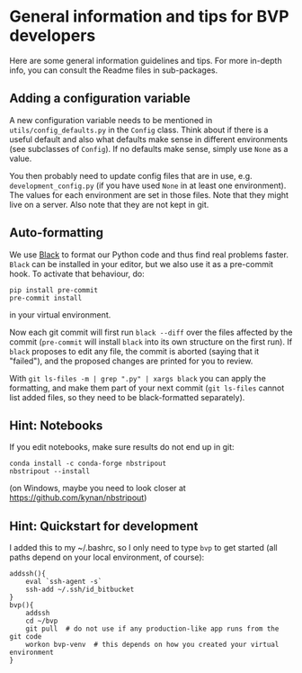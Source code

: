 # General information and tips for BVP developers

Here are some general information guidelines and tips.
For more in-depth info, you can consult the Readme files in sub-packages.

## Adding a configuration variable

A new configuration variable needs to be mentioned in `utils/config_defaults.py` in the `Config` class.
Think about if there is a useful default and also what defaults make sense in different environments (see subclasses of `Config`).
If no defaults make sense, simply use `None` as a value.

You then probably need to update config files that are in use, e.g. `development_config.py` (if you have used `None` in at least one environment).
The values for each environment are set in those files. Note that they might live on a server. Also note that they are not kept in git.


## Auto-formatting

We use [Black](https://github.com/ambv/black) to format our Python code and thus find real problems faster.
`Black` can be installed in your editor, but we also use it as a pre-commit hook. To activate that behaviour, do:

    pip install pre-commit
    pre-commit install

in your virtual environment.

Now each git commit will first run `black --diff` over the files affected by the commit
(`pre-commit` will install `black` into its own structure on the first run).
If `black` proposes to edit any file, the commit is aborted (saying that it "failed"), 
and the proposed changes are printed for you to review.

With `git ls-files -m | grep ".py" | xargs black` you can apply the formatting, 
and make them part of your next commit (`git ls-files` cannot list added files,
so they need to be black-formatted separately).


## Hint: Notebooks

If you edit notebooks, make sure results do not end up in git:

    conda install -c conda-forge nbstripout
    nbstripout --install

(on Windows, maybe you need to look closer at https://github.com/kynan/nbstripout)


## Hint: Quickstart for development

I added this to my ~/.bashrc, so I only need to type `bvp` to get started (all paths depend on your local environment, of course):

    addssh(){
        eval `ssh-agent -s`
        ssh-add ~/.ssh/id_bitbucket
    }
    bvp(){
        addssh
        cd ~/bvp  
        git pull  # do not use if any production-like app runs from the git code                                                                                                                                                                     
        workon bvp-venv  # this depends on how you created your virtual environment
    }

